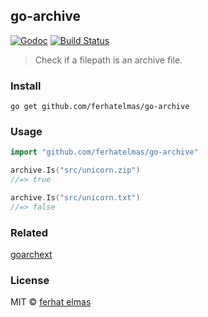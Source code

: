 ## go-archive

[![Godoc](http://img.shields.io/badge/godoc-reference-blue.svg?style=flat)](https://godoc.org/github.com/ferhatelmas/go-archive)
[![Build Status](https://travis-ci.org/ferhatelmas/go-archive.png?branch=master)](https://travis-ci.org/ferhatelmas/go-archive)

> Check if a filepath is an archive file.

### Install

```
go get github.com/ferhatelmas/go-archive
```

### Usage

```go
import "github.com/ferhatelmas/go-archive"

archive.Is("src/unicorn.zip")
//=> true

archive.Is("src/unicorn.txt")
//=> false
```
### Related
[goarchext](https://github.com/shamsher31/goarchext)

### License

MIT © [ferhat elmas](http://ferhatelmas.com)
